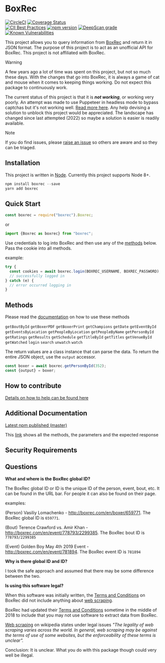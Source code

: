 # BoxRec
[![CircleCI](https://circleci.com/gh/boxing/boxrec.svg?style=svg)](https://circleci.com/gh/boxing/boxrec) 
[![Coverage Status](https://coveralls.io/repos/github/boxing/boxrec/badge.svg?branch=master)](https://coveralls.io/github/boxing/boxrec?branch=master)  
[![CII Best Practices](https://bestpractices.coreinfrastructure.org/projects/1643/badge)](https://bestpractices.coreinfrastructure.org/projects/1643) 
[![npm version](https://badge.fury.io/js/boxrec.svg)](https://badge.fury.io/js/boxrec)
[![DeepScan grade](https://deepscan.io/api/teams/3514/projects/5187/branches/40336/badge/grade.svg)](https://deepscan.io/dashboard#view=project&tid=3514&pid=5187&bid=40336)
[![Known Vulnerabilities](https://snyk.io/test/github/boxing/boxrec/badge.svg?targetFile=package.json)](https://snyk.io/test/github/boxing/boxrec?targetFile=package.json)

This project allows you to query information from [BoxRec](http://boxrec.com) and return it in JSON format.
The purpose of this project is to act as an unofficial API for BoxRec.  This project is not affiliated with BoxRec.

> [!WARNING]  
> A few years ago a lot of time was spent on this project, but not so much these days.  With the changes that go into BoxRec, it is always a game of
cat and mouse when it comes to keeping things working.  Do not expect this package to continuously work.
> 
> The current status of this project is that it is **_not working_**, or working very poorly. An attempt was made to use Puppeteer in headless mode
> to bypass captchas but it's not working well.  [Read more here](https://github.com/boxing/boxrec/issues/299#issuecomment-1311691724).
> Any help devising a solution to unblock this project would be appreciated. The landscape has changed since
> last attempted (2022) so maybe a solution is easier is readily available.

> [!NOTE]
> If you do find issues, please [raise an issue](https://github.com/boxing/boxrec/issues) so others are aware and so they can be triaged.

## Installation

This project is written in [Node](http://nodejs.org).  Currently this project supports Node 8+.

```javascript
npm install boxrec --save
yarn add boxrec
```

## Quick Start
```javascript
const boxrec = require("boxrec").Boxrec;
```
or 
```javascript
import {Boxrec as boxrec} from "boxrec";
```

Use credentials to log into BoxRec and then use any of the [methods](https://github.com/boxing/boxrec#methods-how-to-use) below.
Pass the cookie into all methods.

example:

```javascript
try {
  const cookies = await boxrec.login(BOXREC_USERNAME, BOXREC_PASSWORD);
  // successfully logged in
} catch (e) {
  // error occurred logging in
}
```

## Methods

Please read the [documentation](https://boxrec-npm-docs.s3.us-east-2.amazonaws.com/master/classes/boxrec.html) on how to use these methods

`getBoutById`
`getBoxerPDF`
`getBoxerPrint`
`getChampions`
`getDate`
`getEventById`
`getEventsByLocation`
`getPeopleByLocation`
`getPeopleByName`
`getPersonById`
`getRatings`
`getResults`
`getSchedule`
`getTitleById`
`getTitles`
`getVenueById`
`getWatched`
`login`
`search`
`unwatch`
`watch`

The return values are a class instance that can parse the data.  To return the entire JSON object, use the `output` accessor.

```javascript
const boxer = await boxrec.getPersonById(352);
const {output} = boxer;
````

## How to contribute

[Details on how to help can be found here](https://github.com/boxing/boxrec/blob/master/CONTRIBUTING.md)

## Additional Documentation

[Latest npm published (master)](https://boxrec-npm-docs.s3.us-east-2.amazonaws.com/master/index.html)


This [link](https://boxrec-npm-docs.s3.us-east-2.amazonaws.com/master/classes/boxrec.html) shows all the methods, the parameters and the expected response

## Security Requirements

## Questions

<a name="globalId">**What and where is the BoxRec global ID?**</a>

The BoxRec global ID or ID is the unique ID of the person, event, bout, etc.  It can be found in the URL bar.  For people it can also be found on their page.

examples:
  
(Person) Vasiliy Lomachenko - http://boxrec.com/en/boxer/659771.  The BoxRec global ID is `659771`.

(Bout) Terence Crawford vs. Amir Khan - http://boxrec.com/en/event/778793/2299385.  The BoxRec bout ID is `778793/2299385`

(Event) Golden Boy May 4th 2019 Event - http://boxrec.com/en/event/781894.  The BoxRec event ID is `781894`

<a name="globalIdInconsistencies">**Why is there global ID and ID?**</a>

I took the safe approach and assumed that there may be some difference between the two.

<a name="isUsingThisSoftwareLegal">**Is using this software legal?**</a>

When this software was initially written, the [Terms and Conditions](http://boxrec.com/en/terms_conditions) on BoxRec did not include anything about [web scraping](https://en.wikipedia.org/wiki/Web_scraping).

BoxRec had updated their [Terms and Conditions](http://boxrec.com/en/terms_conditions) sometime in the middle of 2018 to include that you may not use software to extract data from BoxRec.

[Web scraping](https://en.wikipedia.org/wiki/Web_scraping) on wikipedia states under legal issues _"The legality of web scraping varies across the world. In general, web scraping may be against the terms of use of some websites, but the enforceability of these terms is unclear"._

Conclusion: It is unclear.  What you do with this package though could very well be illegal.
